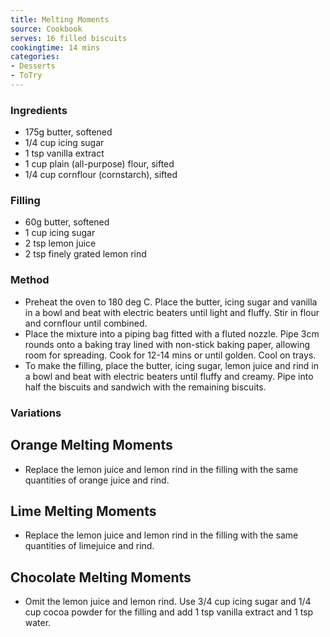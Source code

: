 ```yaml
---
title: Melting Moments
source: Cookbook
serves: 16 filled biscuits
cookingtime: 14 mins
categories:
- Desserts
- ToTry
---
```











### Ingredients

-   175g butter, softened
-   1/4 cup icing sugar
-   1 tsp vanilla extract
-   1 cup plain (all-purpose) flour, sifted
-   1/4 cup cornflour (cornstarch), sifted

### Filling

-   60g butter, softened
-   1 cup icing sugar
-   2 tsp lemon juice
-   2 tsp finely grated lemon rind

### Method

-   Preheat the oven to 180 deg C. Place the butter, icing sugar and
    vanilla in a bowl and beat with electric beaters until light and
    fluffy. Stir in flour and cornflour until combined.
-   Place the mixture into a piping bag fitted with a fluted nozzle.
    Pipe 3cm rounds onto a baking tray lined with non-stick baking
    paper, allowing room for spreading. Cook for 12-14 mins or until
    golden. Cool on trays.
-   To make the filling, place the butter, icing sugar, lemon juice and
    rind in a bowl and beat with electric beaters until fluffy and
    creamy. Pipe into half the biscuits and sandwich with the remaining
    biscuits.

### Variations

## Orange Melting Moments

-   Replace the lemon juice and lemon rind in the filling with the same
    quantities of orange juice and rind.

## Lime Melting Moments

-   Replace the lemon juice and lemon rind in the filling with the same
    quantities of limejuice and rind.

## Chocolate Melting Moments

-   Omit the lemon juice and lemon rind. Use 3/4 cup icing sugar and 1/4
    cup cocoa powder for the filling and add 1 tsp vanilla extract and 1
    tsp water.
